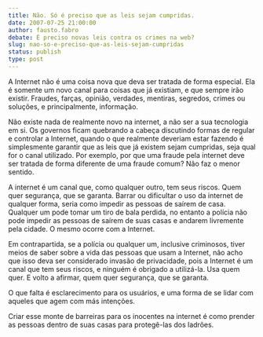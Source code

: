 ```yaml
---
title: Não. Só é preciso que as leis sejam cumpridas.
date: 2007-07-25 21:00:00
author: fausto.fabro
debate: É preciso novas leis contra os crimes na web? 
slug: nao-so-e-preciso-que-as-leis-sejam-cumpridas
status: publish 
type: post
---
```


A Internet não é uma coisa nova que deva ser tratada de forma especial. Ela é somente um novo canal para coisas que já existiam, e que sempre irão existir. Fraudes, farças, opinião, verdades, mentiras, segredos, crimes ou soluções, e principalmente, informação.   

  

Não existe nada de realmente novo na internet, a não ser a sua tecnologia em si. Os governos ficam quebrando a cabeça discutindo formas de regular e controlar a Internet, quando o que realmente deveriam estar fazendo é simplesmente garantir que as leis que já existem sejam cumpridas, seja qual for o canal utilizado. Por exemplo, por que uma fraude pela internet deve ser tratada de forma diferente de uma fraude comum? Não faz o menor sentido.  

A internet é um canal que, como qualquer outro, tem seus riscos. Quem quer segurança, que se garanta. Barrar ou dificultar o uso da internet de qualquer forma, seria como impedir as pessoas de saírem de casa. Qualquer um pode tomar um tiro de bala perdida, no entanto a polícia não pode impedir as pessoas de saírem de suas casas e andarem livremente pela cidade. O mesmo ocorre com a Internet.   

Em contrapartida, se a polícia ou qualquer um, inclusive criminosos, tiver meios de saber sobre a vida das pessoas que usam a Internet, não acho que isso deva ser considerado invasão de privacidade, pois a Internet é um canal que tem seus riscos, e ninguém é obrigado a utilizá-la. Usa quem quer. E volto a afirmar, quem quer segurança, que se garanta.  

O que falta é esclarecimento para os usuários, e uma forma de se lidar com aqueles que agem com más intenções.  

Criar esse monte de barreiras para os inocentes na internet é como prender as pessoas dentro de suas casas para protegê-las dos ladrões.
